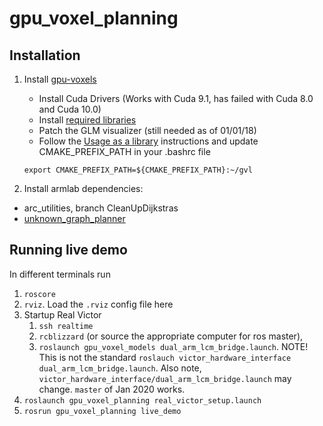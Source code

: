 # gpu_voxel_planning

## Installation


1. Install [gpu-voxels](http://www.gpu-voxels.org/documentation/)

   * Install Cuda Drivers (Works with Cuda 9.1, has failed with Cuda 8.0 and Cuda 10.0)
   * Install [required libraries](http://www.gpu-voxels.org/documentation/prerequisites/)
   * Patch the GLM visualizer (still needed as of 01/01/18)
   * Follow the [Usage as a library](http://www.gpu-voxels.org/documentation/usage-as-a-library/) instructions and update CMAKE_PREFIX_PATH in your .bashrc file
    
    `export CMAKE_PREFIX_PATH=${CMAKE_PREFIX_PATH}:~/gvl`
   
2. Install armlab dependencies: 

  * arc_utilities, branch CleanUpDijkstras
  * [unknown_graph_planner](https://github.com/UM-ARM-Lab/unknown_graph_planner)


## Running live demo
In different terminals run
1. `roscore`
2. `rviz`. Load the `.rviz` config file here
3. Startup Real Victor
   1. `ssh realtime`
   2. `rcblizzard` (or source the appropriate computer for ros master), 
   3. `roslaunch gpu_voxel_models dual_arm_lcm_bridge.launch`. NOTE! This is not the standard `roslauch victor_hardware_interface dual_arm_lcm_bridge.launch`. Also note, `victor_hardware_interface/dual_arm_lcm_bridge.launch` may change. `master` of Jan 2020 works.
4. `roslaunch gpu_voxel_planning real_victor_setup.launch`
5. `rosrun gpu_voxel_planning live_demo`
